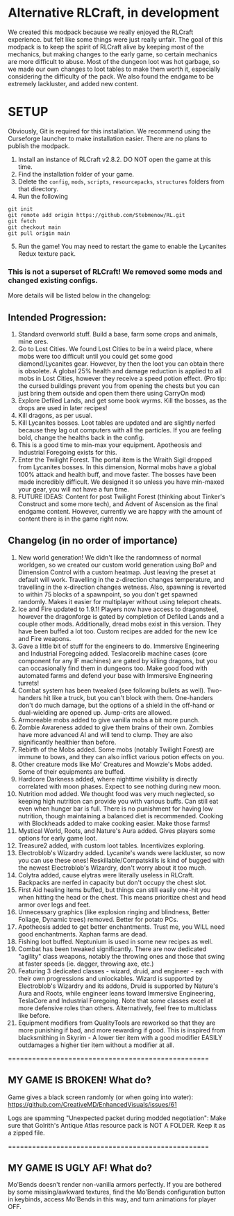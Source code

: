 # Alternative RLCraft, in development
We created this modpack because we really enjoyed the RLCraft experience. but felt like some things were just really unfair. 
The goal of this modpack is to keep the spirit of RLCraft alive by keeping most of the mechanics, but making changes to the early game,
so certain mechanics are more difficult to abuse. Most of the dungeon loot was hot garbage, so we made our own changes to loot tables to make them
worth it, especially considering the difficulty of the pack. We also found the endgame to be extremely lackluster, and added new content.

# SETUP
Obviously, Git is required for this installation. We recommend using the Curseforge launcher to make installation easier. There are no plans to publish the modpack.
1. Install an instance of RLCraft v2.8.2. DO NOT open the game at this time.
2. Find the installation folder of your game.
3. Delete the `config`, `mods`, `scripts`, `resourcepacks`, `structures` folders from that directory.
4. Run the following 
```
git init
git remote add origin https://github.com/Stebmenow/RL.git
git fetch
git checkout main
git pull origin main
```
5. Run the game! You may need to restart the game to enable the Lycanites Redux texture pack.

### This is not a superset of RLCraft! We removed some mods and changed existing configs.
More details will be listed below in the changelog:

## Intended Progression:
1. Standard overworld stuff. Build a base, farm some crops and animals, mine ores.
2. Go to Lost Cities. We found Lost Cities to be in a weird place, where mobs were too difficult until you could get some good diamond/Lycanites gear. However, by then the loot you can obtain there is obsolete. A global 25% health and damage reduction is applied to all mobs in Lost Cities, however they receive a speed potion effect. (Pro tip: the cursed buildings prevent you from opening the chests but you can just bring them outside and open them there using CarryOn mod)
3. Explore Defiled Lands, and get some book wyrms. Kill the bosses, as the drops are used in later recipes!
4. Kill dragons, as per usual.
5. Kill Lycanites bosses. Loot tables are updated and are slightly nerfed because they lag out computers with all the particles. If you are feeling bold, change the healths back in the config.
6. This is a good time to min-max your equipment. Apotheosis and Industrial Foregoing exists for this. 
7. Enter the Twilight Forest. The portal item is the Wraith Sigil dropped from Lycanites bosses. In this dimension, Normal mobs have a global 100% attack and health buff, and move faster. The bosses have been made incredibly difficult. We designed it so unless you have min-maxed your gear, you will not have a fun time.
8. FUTURE IDEAS: Content for post Twilight Forest (thinking about Tinker's Construct and some more tech), and Advent of Ascension as the final endgame content. However, currently we are happy with the amount of content there is in the game right now.

## Changelog (in no order of importance)
1. New world generation! We didn't like the randomness of normal worldgen, so we created our custom world generation using BoP and Dimension Control with a custom heatmap. Just leaving the preset at default will work. Travelling in the z-direction changes temperature, and travelling in the x-direction changes wetness. Also, spawning is reverted to within 75 blocks of a spawnpoint, so you don't get spawned randomly. Makes it easier for multiplayer without using teleport cheats.
2. Ice and Fire updated to 1.9.1! Players now have access to dragonsteel, however the dragonforge is gated by completion of Defiled Lands and a couple other mods. Additionally, dread mobs exist in this version. They have been buffed a lot too. Custom recipes are added for the new Ice and Fire weapons. 
3. Gave a little bit of stuff for the engineers to do. Immersive Engineering and Industrial Foregoing added. Teslacorelib machine cases (core component for any IF machines) are gated by killing dragons, but you can occasionally find them in dungeons too. Make good food with automated farms and defend your base with Immersive Engineering turrets!
4. Combat system has been tweaked (see following bullets as well). Two-handers hit like a truck, but you can't block with them. One-handers don't do much damage, but the options of a shield in the off-hand or dual-wielding are opened up. Jump-crits are allowed.
5. Armoreable mobs added to give vanilla mobs a bit more punch. 
6. Zombie Awareness added to give them brains of their own. Zombies have more advanced AI and will tend to clump. They are also significantly healthier than before.
7. Rebirth of the Mobs added. Some mobs (notably Twilight Forest) are immune to bows, and they can also inflict various potion effects on you.
8. Other creature mods like Mo' Creatures and Mowzie's Mobs added. Some of their equipments are buffed.
9. Hardcore Darkness added, where nighttime visibility is directly correlated with moon phases. Expect to see nothing during new moon.
10. Nutrition mod added. We thought food was very much neglected, so keeping high nutrition can provide you with various buffs. Can still eat even when hunger bar is full. There is no punishment for having low nutrition, though maintaining a balanced diet is recommended. Cooking with Blockheads added to make cooking easier. Make those farms!
11. Mystical World, Roots, and Nature's Aura added. Gives players some options for early game loot.
12. Treasure2 added, with custom loot tables. Incentivizes exploring.
13. Electroblob's Wizardry added. Lycanite's wands were lackluster, so now you can use these ones! Reskillable/Compatskills is kind of bugged with the newest Electroblob's Wizardry, don't worry about it too much.
14. Colytra added, cause elytras were literally useless in RLCraft. Backpacks are nerfed in capacity but don't occupy the chest slot.
15. First Aid healing items buffed, but things can still easily one-hit you when hitting the head or the chest. This means prioritize chest and head armor over legs and feet.
16. Unnecessary graphics (like explosion ringing and blindness, Better Foliage, Dynamic trees) removed. Better for potato PCs.
17. Apotheosis added to get better enchantments. Trust me, you WILL need good enchantments. Xaphan farms are dead.
18. Fishing loot buffed. Neptunium is used in some new recipes as well.
19. Combat has been tweaked significantly. There are now dedicated "agility" class weapons, notably the throwing ones and those that swing at faster speeds (ie. dagger, throwing axe, etc.)
20. Featuring 3 dedicated classes - wizard, druid, and engineer - each with their own progressions and unlockables. Wizard is supported by Electroblob's Wizardry and its addons, Druid is supported by Nature's Aura and Roots, while engineer leans toward Immersive Engineering, TeslaCore and Industrial Foregoing. Note that some classes excel at more defensive roles than others. Alternatively, feel free to multiclass like before.
21. Equipment modifiers from QualityTools are reworked so that they are more punishing if bad, and more rewarding if good. This is inspired from blacksmithing in Skyrim - A lower tier item with a good modifier EASILY outdamages a higher tier item without a modifier at all.


==================================================

## MY GAME IS BROKEN! What do?
Game gives a black screen randomly (or when going into water):
https://github.com/CreativeMD/EnhancedVisuals/issues/61

Logs are spamming "Unexpected packet during modded negotiation": Make sure that Golrith's Antique Atlas resource pack is NOT A FOLDER. Keep it as a zipped file.

==================================================

## MY GAME IS UGLY AF! What do?
Mo'Bends doesn't render non-vanilla armors perfectly. If you are bothered by some missing/awkward textures, find the Mo'Bends configuration button in keybinds, access Mo'Bends in this way, and turn animations for player OFF.

